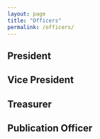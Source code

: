 ```yaml
---
layout: page
title: "Officers"
permalink: /officers/
---
```


## President

## Vice President

## Treasurer

## Publication Officer
